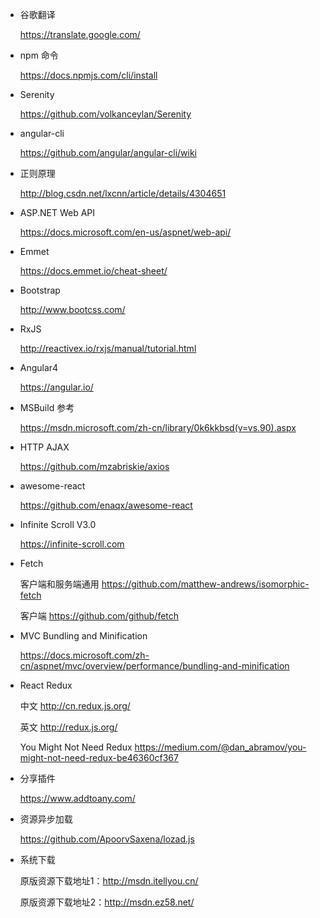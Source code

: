 * 谷歌翻译

    <https://translate.google.com/>

* npm 命令

    <https://docs.npmjs.com/cli/install>

* Serenity

    <https://github.com/volkanceylan/Serenity>

* angular-cli

    <https://github.com/angular/angular-cli/wiki>

* 正则原理

    <http://blog.csdn.net/lxcnn/article/details/4304651>

* ASP.NET Web API

    <https://docs.microsoft.com/en-us/aspnet/web-api/>

* Emmet

    <https://docs.emmet.io/cheat-sheet/>

* Bootstrap

    <http://www.bootcss.com/>

* RxJS
    
    <http://reactivex.io/rxjs/manual/tutorial.html>

* Angular4
    
    <https://angular.io/>

* MSBuild 参考

    <https://msdn.microsoft.com/zh-cn/library/0k6kkbsd(v=vs.90).aspx>

* HTTP AJAX

    <https://github.com/mzabriskie/axios>

* awesome-react

    <https://github.com/enaqx/awesome-react>

* Infinite Scroll V3.0

    <https://infinite-scroll.com>

* Fetch 

    客户端和服务端通用 <https://github.com/matthew-andrews/isomorphic-fetch>
    
    客户端 <https://github.com/github/fetch>

* MVC Bundling and Minification

    <https://docs.microsoft.com/zh-cn/aspnet/mvc/overview/performance/bundling-and-minification>

* React Redux

    中文 <http://cn.redux.js.org/> 
    
    英文 <http://redux.js.org/>

    You Might Not Need Redux <https://medium.com/@dan_abramov/you-might-not-need-redux-be46360cf367>

* 分享插件

    <https://www.addtoany.com/> 

* 资源异步加载

    <https://github.com/ApoorvSaxena/lozad.js>
    
* 系统下载
    
    原版资源下载地址1：<http://msdn.itellyou.cn/>
    
    原版资源下载地址2：<http://msdn.ez58.net/>

